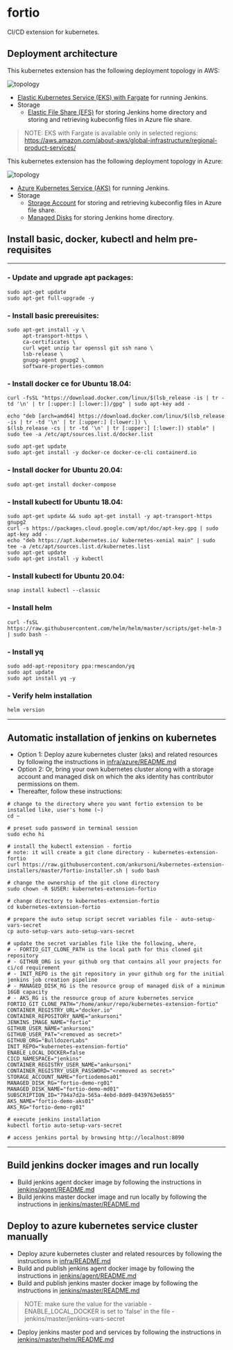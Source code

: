 # fortio
CI/CD extension for kubernetes.


## Deployment architecture

This kubernetes extension has the following deployment topology in AWS:

![topology](docs/images/aws-topology.png)

* [Elastic Kubernetes Service (EKS) with Fargate](https://aws.amazon.com/eks/) for running Jenkins.
* Storage
  * [Elastic File Share (EFS)](https://aws.amazon.com/efs/) for storing Jenkins home directory and storing and retrieving kubeconfig files in Azure file share.
> NOTE: EKS with Fargate is available only in selected regions: https://aws.amazon.com/about-aws/global-infrastructure/regional-product-services/


This kubernetes extension has the following deployment topology in Azure:

![topology](docs/images/azure-topology.png)

* [Azure Kubernetes Service (AKS)](https://docs.microsoft.com/en-us/azure/aks/) for running Jenkins.
* Storage
  * [Storage Account](https://docs.microsoft.com/en-us/azure/storage/common/storage-account-overview) for storing and retrieving kubeconfig files in Azure file share.
  * [Managed Disks](https://docs.microsoft.com/en-us/azure/virtual-machines/windows/managed-disks-overview) for storing Jenkins home directory.


## Install basic, docker, kubectl and helm pre-requisites
---
### - Update and upgrade apt packages:
``` SH
sudo apt-get update
sudo apt-get full-upgrade -y
```

### - Install basic prereuisites:
``` SH
sudo apt-get install -y \
     apt-transport-https \
     ca-certificates \
     curl wget unzip tar openssl git ssh nano \
     lsb-release \
     gnupg-agent gnupg2 \
     software-properties-common
```

### - Install docker ce for Ubuntu 18.04:
``` SH
curl -fsSL "https://download.docker.com/linux/$(lsb_release -is | tr -td '\n' | tr [:upper:] [:lower:])/gpg" | sudo apt-key add -

echo "deb [arch=amd64] https://download.docker.com/linux/$(lsb_release -is | tr -td '\n' | tr [:upper:] [:lower:]) \
$(lsb_release -cs | tr -td '\n' | tr [:upper:] [:lower:]) stable" | sudo tee -a /etc/apt/sources.list.d/docker.list

sudo apt-get update
sudo apt-get install -y docker-ce docker-ce-cli containerd.io
```

### - Install docker for Ubuntu 20.04:
``` SH
sudo apt-get install docker-compose
```

### - Install kubectl for Ubuntu 18.04:
``` SH
sudo apt-get update && sudo apt-get install -y apt-transport-https gnupg2
curl -s https://packages.cloud.google.com/apt/doc/apt-key.gpg | sudo apt-key add -
echo "deb https://apt.kubernetes.io/ kubernetes-xenial main" | sudo tee -a /etc/apt/sources.list.d/kubernetes.list
sudo apt-get update
sudo apt-get install -y kubectl
```

### - Install kubectl for Ubuntu 20.04:
``` SH
snap install kubectl --classic
```

### - Install helm
``` SH
curl -fsSL https://raw.githubusercontent.com/helm/helm/master/scripts/get-helm-3 | sudo bash -
```

### - Install yq
``` SH
sudo add-apt-repository ppa:rmescandon/yq
sudo apt update
sudo apt install yq -y
```

### - Verify helm installation
``` SH
helm version
```

---

## Automatic installation of jenkins on kubernetes
* Option 1: Deploy azure kubernetes cluster (aks) and related resources by following the instructions in [infra/azure/README.md](infra/azure/README.md)
* Option 2: Or, bring your own kubernetes cluster along with a storage account and managed disk on which the aks identity has contributor permissions on them.
* Thereafter, follow these instructions:
``` SH
# change to the directory where you want fortio extension to be installed like, user's home (~)
cd ~

# preset sudo password in terminal session
sudo echo hi

# install the kubectl extension - fortio
# note: it will create a git clone directory - kubernetes-extension-fortio
curl https://raw.githubusercontent.com/ankursoni/kubernetes-extension-installers/master/fortio-installer.sh | sudo bash

# change the ownership of the git clone directory
sudo chown -R $USER: kubernetes-extension-fortio

# change directory to kubernetes-extension-fortio
cd kubernetes-extension-fortio

# prepare the auto setup script secret variables file - auto-setup-vars-secret
cp auto-setup-vars auto-setup-vars-secret

# update the secret variables file like the following, where,
# - FORTIO_GIT_CLONE_PATH is the local path for this cloned git repository
# - GITHUB_ORG is your github org that contains all your projects for ci/cd requirement
# - INIT_REPO is the git repository in your github org for the initial jenkins job creation pipeline
# - MANAGED_DISK_RG is the resource group of managed disk of a minimum 16GB capacity
# - AKS_RG is the resource group of azure kubernetes service
FORTIO_GIT_CLONE_PATH="/home/ankur/repo/kubernetes-extension-fortio"
CONTAINER_REGISTRY_URL="docker.io"
CONTAINER_REPOSITORY_NAME="ankursoni"
JENKINS_IMAGE_NAME="fortio"
GITHUB_USER_NAME="ankursoni"
GITHUB_USER_PAT="<removed as secret>"
GITHUB_ORG="BulldozerLabs"
INIT_REPO="kubernetes-extension-fortio"
ENABLE_LOCAL_DOCKER=false
CICD_NAMESPACE="jenkins"
CONTAINER_REGISTRY_USER_NAME="ankursoni"
CONTAINER_REGISTRY_USER_PASSWORD="<removed as secret>"
STORAGE_ACCOUNT_NAME="fortiodemosa01"
MANAGED_DISK_RG="fortio-demo-rg01"
MANAGED_DISK_NAME="fortio-demo-md01"
SUBSCRIPTION_ID="794a7d2a-565a-4ebd-8dd9-0439763e6b55"
AKS_NAME="fortio-demo-aks01"
AKS_RG="fortio-demo-rg01"

# execute jenkins installation
kubectl fortio auto-setup-vars-secret

# access jenkins portal by browsing http://localhost:8090
```

---

## Build jenkins docker images and run locally

* Build jenkins agent docker image by following the instructions in [jenkins/agent/README.md](jenkins/agent/README.md)
* Build jenkins master docker image and run locally by following the instructions in [jenkins/master/README.md](jenkins/master/README.md)


## Deploy to azure kubernetes service cluster manually

* Deploy azure kubernetes cluster and related resources by following the instructions in [infra/README.md](infra/README.md)
* Build and publish jenkins agent docker image by following the instructions in [jenkins/agent/README.md](jenkins/agent/README.md)
* Build and publish jenkins master docker image by following the instructions in [jenkins/master/README.md](jenkins/master/README.md)
> NOTE: make sure the value for the variable - ENABLE_LOCAL_DOCKER is set to 'false' in the file - jenkins/master/jenkins-vars-secret
* Deploy jenkins master pod and services by following the instructions in [jenkins/master/helm/README.md](jenkins/master/helm/README.md)